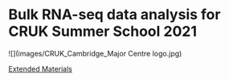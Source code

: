 # Bulk RNA-seq data analysis for CRUK Summer School 2021

![](images/CRUK_Cambridge_Major Centre logo.jpg)

[Extended Materials](Extended_index.md)


